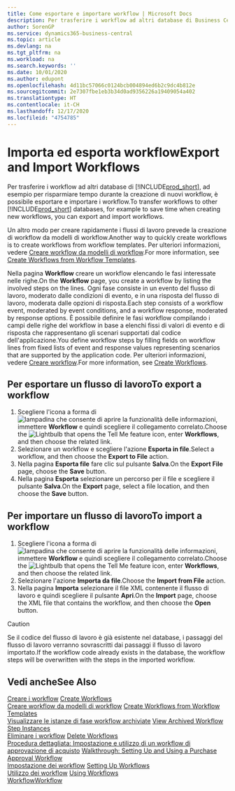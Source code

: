 ```yaml
---
title: Come esportare e importare workflow | Microsoft Docs
description: Per trasferire i workflow ad altri database di Business Central, ad esempio per risparmiare tempo durante la creazione di nuovi workflow, è possibile esportare e importare i workflow.
author: SorenGP
ms.service: dynamics365-business-central
ms.topic: article
ms.devlang: na
ms.tgt_pltfrm: na
ms.workload: na
ms.search.keywords: ''
ms.date: 10/01/2020
ms.author: edupont
ms.openlocfilehash: 4d11bc57066c0124bcb004894ed6b2c9dc4b812e
ms.sourcegitcommit: 2e7307fbe1eb3b34d0ad9356226a19409054a402
ms.translationtype: HT
ms.contentlocale: it-CH
ms.lasthandoff: 12/17/2020
ms.locfileid: "4754785"
---
```

# <a name="export-and-import-workflows"></a><span data-ttu-id="ef6ed-103">Importa ed esporta workflow</span><span class="sxs-lookup"><span data-stu-id="ef6ed-103">Export and Import Workflows</span></span>
<span data-ttu-id="ef6ed-104">Per trasferire i workflow ad altri database di [!INCLUDE[prod_short](includes/prod_short.md)], ad esempio per risparmiare tempo durante la creazione di nuovi workflow, è possibile esportare e importare i workflow.</span><span class="sxs-lookup"><span data-stu-id="ef6ed-104">To transfer workflows to other [!INCLUDE[prod_short](includes/prod_short.md)] databases, for example to save time when creating new workflows, you can export and import workflows.</span></span>  

 <span data-ttu-id="ef6ed-105">Un altro modo per creare rapidamente i flussi di lavoro prevede la creazione di workflow da modelli di workflow.</span><span class="sxs-lookup"><span data-stu-id="ef6ed-105">Another way to quickly create workflows is to create workflows from workflow templates.</span></span> <span data-ttu-id="ef6ed-106">Per ulteriori informazioni, vedere [Creare workflow da modelli di workflow](across-how-to-create-workflows-from-workflow-templates.md).</span><span class="sxs-lookup"><span data-stu-id="ef6ed-106">For more information, see [Create Workflows from Workflow Templates](across-how-to-create-workflows-from-workflow-templates.md).</span></span>  

 <span data-ttu-id="ef6ed-107">Nella pagina **Workflow** creare un workflow elencando le fasi interessate nelle righe.</span><span class="sxs-lookup"><span data-stu-id="ef6ed-107">On the **Workflow** page, you create a workflow by listing the involved steps on the lines.</span></span> <span data-ttu-id="ef6ed-108">Ogni fase consiste in un evento del flusso di lavoro, moderato dalle condizioni di evento, e in una risposta del flusso di lavoro, moderata dalle opzioni di risposta.</span><span class="sxs-lookup"><span data-stu-id="ef6ed-108">Each step consists of a workflow event, moderated by event conditions, and a workflow response, moderated by response options.</span></span> <span data-ttu-id="ef6ed-109">È possibile definire le fasi workflow compilando i campi delle righe del workflow in base a elenchi fissi di valori di evento e di risposta che rappresentano gli scenari supportati dal codice dell'applicazione.</span><span class="sxs-lookup"><span data-stu-id="ef6ed-109">You define workflow steps by filling fields on workflow lines from fixed lists of event and response values representing scenarios that are supported by the application code.</span></span> <span data-ttu-id="ef6ed-110">Per ulteriori informazioni, vedere [Creare workflow](across-how-to-create-workflows.md).</span><span class="sxs-lookup"><span data-stu-id="ef6ed-110">For more information, see [Create Workflows](across-how-to-create-workflows.md).</span></span>  

## <a name="to-export-a-workflow"></a><span data-ttu-id="ef6ed-111">Per esportare un flusso di lavoro</span><span class="sxs-lookup"><span data-stu-id="ef6ed-111">To export a workflow</span></span>  
1.  <span data-ttu-id="ef6ed-112">Scegliere l'icona a forma di ![lampadina che consente di aprire la funzionalità delle informazioni](media/ui-search/search_small.png "Informazioni sull'operazione che si desidera eseguire"), immettere **Workflow** e quindi scegliere il collegamento correlato.</span><span class="sxs-lookup"><span data-stu-id="ef6ed-112">Choose the ![Lightbulb that opens the Tell Me feature](media/ui-search/search_small.png "Tell me what you want to do") icon, enter **Workflows**, and then choose the related link.</span></span>  
2.  <span data-ttu-id="ef6ed-113">Selezionare un workflow e scegliere l'azione **Esporta in file**.</span><span class="sxs-lookup"><span data-stu-id="ef6ed-113">Select a workflow, and then choose the **Export to File** action.</span></span>  
3.  <span data-ttu-id="ef6ed-114">Nella pagina **Esporta file** fare clic sul pulsante **Salva**.</span><span class="sxs-lookup"><span data-stu-id="ef6ed-114">On the **Export File** page, choose the **Save** button.</span></span>  
4.  <span data-ttu-id="ef6ed-115">Nella pagina **Esporta** selezionare un percorso per il file e scegliere il pulsante **Salva**.</span><span class="sxs-lookup"><span data-stu-id="ef6ed-115">On the **Export** page, select a file location, and then choose the **Save** button.</span></span>  

## <a name="to-import-a-workflow"></a><span data-ttu-id="ef6ed-116">Per importare un flusso di lavoro</span><span class="sxs-lookup"><span data-stu-id="ef6ed-116">To import a workflow</span></span>  
1.  <span data-ttu-id="ef6ed-117">Scegliere l'icona a forma di ![lampadina che consente di aprire la funzionalità delle informazioni](media/ui-search/search_small.png "Informazioni sull'operazione che si desidera eseguire"), immettere **Workflow** e quindi scegliere il collegamento correlato.</span><span class="sxs-lookup"><span data-stu-id="ef6ed-117">Choose the ![Lightbulb that opens the Tell Me feature](media/ui-search/search_small.png "Tell me what you want to do") icon, enter **Workflows**, and then choose the related link.</span></span>  
2.  <span data-ttu-id="ef6ed-118">Selezionare l'azione **Importa da file**.</span><span class="sxs-lookup"><span data-stu-id="ef6ed-118">Choose the **Import from File** action.</span></span>  
3.  <span data-ttu-id="ef6ed-119">Nella pagina **Importa** selezionare il file XML contenente il flusso di lavoro e quindi scegliere il pulsante **Apri**.</span><span class="sxs-lookup"><span data-stu-id="ef6ed-119">On the **Import** page, choose the XML file that contains the workflow, and then choose the **Open** button.</span></span>  

> [!CAUTION]  
>  <span data-ttu-id="ef6ed-120">Se il codice del flusso di lavoro è già esistente nel database, i passaggi del flusso di lavoro verranno sovrascritti dai passaggi il flusso di lavoro importato.</span><span class="sxs-lookup"><span data-stu-id="ef6ed-120">If the workflow code already exists in the database, the workflow steps will be overwritten with the steps in the imported workflow.</span></span>  

## <a name="see-also"></a><span data-ttu-id="ef6ed-121">Vedi anche</span><span class="sxs-lookup"><span data-stu-id="ef6ed-121">See Also</span></span>  
 <span data-ttu-id="ef6ed-122">[Creare i workflow](across-how-to-create-workflows.md) </span><span class="sxs-lookup"><span data-stu-id="ef6ed-122">[Create Workflows](across-how-to-create-workflows.md) </span></span>  
 <span data-ttu-id="ef6ed-123">[Creare workflow da modelli di workflow](across-how-to-create-workflows-from-workflow-templates.md) </span><span class="sxs-lookup"><span data-stu-id="ef6ed-123">[Create Workflows from Workflow Templates](across-how-to-create-workflows-from-workflow-templates.md) </span></span>  
 <span data-ttu-id="ef6ed-124">[Visualizzare le istanze di fase workflow archiviate](across-how-to-view-archived-workflow-step-instances.md) </span><span class="sxs-lookup"><span data-stu-id="ef6ed-124">[View Archived Workflow Step Instances](across-how-to-view-archived-workflow-step-instances.md) </span></span>  
 <span data-ttu-id="ef6ed-125">[Eliminare i workflow](across-how-to-delete-workflows.md) </span><span class="sxs-lookup"><span data-stu-id="ef6ed-125">[Delete Workflows](across-how-to-delete-workflows.md) </span></span>  
 <span data-ttu-id="ef6ed-126">[Procedura dettagliata: Impostazione e utilizzo di un workflow di approvazione di acquisto](walkthrough-setting-up-and-using-a-purchase-approval-workflow.md) </span><span class="sxs-lookup"><span data-stu-id="ef6ed-126">[Walkthrough: Setting Up and Using a Purchase Approval Workflow](walkthrough-setting-up-and-using-a-purchase-approval-workflow.md) </span></span>  
 <span data-ttu-id="ef6ed-127">[Impostazione dei workflow](across-set-up-workflows.md) </span><span class="sxs-lookup"><span data-stu-id="ef6ed-127">[Setting Up Workflows](across-set-up-workflows.md) </span></span>  
 <span data-ttu-id="ef6ed-128">[Utilizzo dei workflow](across-use-workflows.md) </span><span class="sxs-lookup"><span data-stu-id="ef6ed-128">[Using Workflows](across-use-workflows.md) </span></span>  
 [<span data-ttu-id="ef6ed-129">Workflow</span><span class="sxs-lookup"><span data-stu-id="ef6ed-129">Workflow</span></span>](across-workflow.md)   
